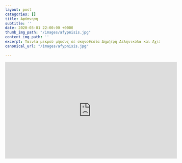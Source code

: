 ```yaml
---
layout: post
categories: []
title: Αφύπνηση
subtitle: ''
date: 2020-05-01 22:00:00 +0000
thumb_img_path: "/images/afypnisis.jpg"
content_img_path: ''
excerpt: Ταινία μικρού μήκους σε σκηνοθεσία Δημήτρη Δεληνικόλα και Αχιλλέα Νάσιου.
canonical_url: "/images/afypnisis.jpg"

---
```

<iframe width="560" height="315" src="https://www.youtube.com/embed/8TUqyaBoC9w" frameborder="0" allow="accelerometer; autoplay; encrypted-media; gyroscope; picture-in-picture" allowfullscreen></iframe>